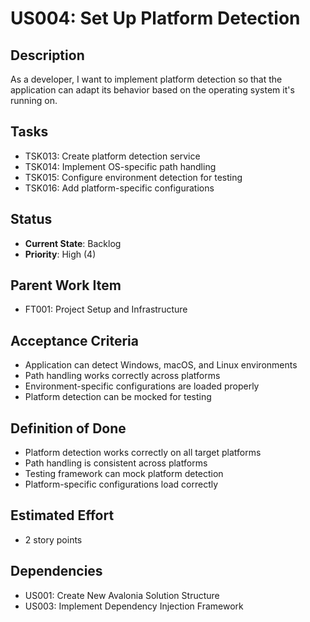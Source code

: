 # US004: Set Up Platform Detection

## Description
As a developer, I want to implement platform detection so that the application can adapt its behavior based on the operating system it's running on.

## Tasks
- TSK013: Create platform detection service
- TSK014: Implement OS-specific path handling
- TSK015: Configure environment detection for testing
- TSK016: Add platform-specific configurations

## Status
- **Current State**: Backlog
- **Priority**: High (4)

## Parent Work Item
- FT001: Project Setup and Infrastructure

## Acceptance Criteria
- Application can detect Windows, macOS, and Linux environments
- Path handling works correctly across platforms
- Environment-specific configurations are loaded properly
- Platform detection can be mocked for testing

## Definition of Done
- Platform detection works correctly on all target platforms
- Path handling is consistent across platforms
- Testing framework can mock platform detection
- Platform-specific configurations load correctly

## Estimated Effort
- 2 story points

## Dependencies
- US001: Create New Avalonia Solution Structure
- US003: Implement Dependency Injection Framework
